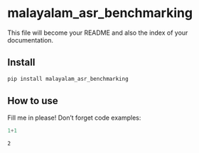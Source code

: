 malayalam_asr_benchmarking
================

<!-- WARNING: THIS FILE WAS AUTOGENERATED! DO NOT EDIT! -->

This file will become your README and also the index of your
documentation.

## Install

``` sh
pip install malayalam_asr_benchmarking
```

## How to use

Fill me in please! Don’t forget code examples:

``` python
1+1
```

    2
